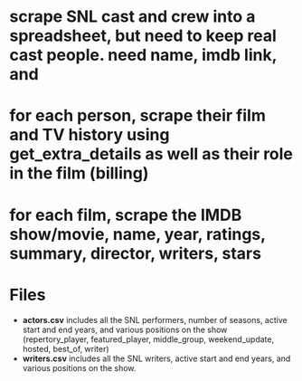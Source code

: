 # scrape SNL cast and crew into a spreadsheet, but need to keep real cast people. need name, imdb link, and
# for each person, scrape their film and TV history using get_extra_details as well as their role in the film (billing)
# for each film, scrape the IMDB show/movie, name, year, ratings, summary, director, writers, stars
#


# Files
* **actors.csv** includes all the SNL performers, number of seasons, active start and end years, and various positions on the show (repertory_player, featured_player, middle_group, weekend_update, hosted, best_of, writer)
* **writers.csv** includes all the SNL writers, active start and end years, and various positions on the show.
